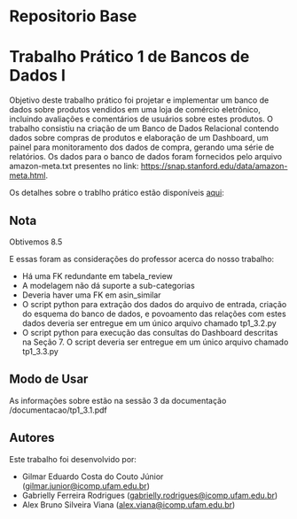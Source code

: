 # Repositorio Base
# Trabalho Prático 1 de Bancos de Dados I 
Objetivo deste trabalho prático foi projetar e implementar um banco de dados sobre produtos vendidos em uma loja de comércio eletrônico, incluindo avaliações e comentários de usuários sobre estes produtos. O trabalho consistiu na criação de um Banco de Dados Relacional contendo dados sobre compras de produtos e elaboração de um Dashboard, um painel para monitoramento dos dados de compra, gerando uma série de relatórios. Os dados para o banco de dados foram fornecidos pelo arquivo amazon-meta.txt presentes no link: https://snap.stanford.edu/data/amazon-meta.html.

Os detalhes sobre o trablho prático estão disponíveis [aqui](https://docs.google.com/document/d/1CXf_y392fJ_KNTZbdr5TWSRgEuYXFPyGTJOh4DcqOdA/edit): 

Nota
---------------------
Obtivemos 8.5

E essas foram as considerações do professor acerca do nosso trabalho:
- Há uma FK redundante em tabela_review
- A modelagem não dá suporte a sub-categorias
- Deveria haver uma FK em asin_similar
- O script python para extração dos dados do arquivo de entrada, criação do esquema do banco de dados, e povoamento das relações com estes dados deveria ser entregue em um único 
  arquivo chamado tp1_3.2.py
- O script python para execução das consultas do Dashboard descritas na Seção 7. O script deveria ser entregue em um único arquivo chamado tp1_3.3.py

Modo de Usar
---------------------
As informações sobre estão na sessão 3 da documentação /documentacao/tp1_3.1.pdf

Autores
---------------------
Este trabalho foi desenvolvido por:
- Gilmar Eduardo Costa do Couto Júnior (gilmar.junior@icomp.ufam.edu.br)
- Gabrielly Ferreira Rodrigues (gabrielly.rodrigues@icomp.ufam.edu.br)
- Alex Bruno Silveira Viana (alex.viana@icomp.ufam.edu.br)
